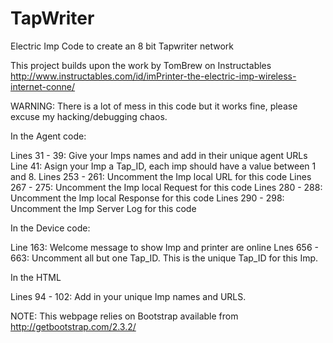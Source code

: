 # TapWriter
Electric Imp Code to create an 8 bit Tapwriter network

This project builds upon the work by TomBrew on Instructables
http://www.instructables.com/id/imPrinter-the-electric-imp-wireless-internet-conne/

WARNING: There is a lot of mess in this code but it works fine, please excuse my hacking/debugging chaos.


In the Agent code:

Lines 31 - 39: Give your Imps names and add in their unique agent URLs
Line 41: Asign your Imp a Tap_ID, each imp should have a value between 1 and 8.
Lines 253 - 261: Uncomment the Imp local URL for this code
Lines 267 - 275: Uncomment the Imp local Request for this code
Lines 280 - 288: Uncomment the Imp local Response for this code
Lines 290 - 298: Uncomment the Imp Server Log for this code


In the Device code:

Line 163: Welcome message to show Imp and printer are online
Lnes 656 - 663: Uncomment all but one Tap_ID. This is the unique Tap_ID for this Imp.


In the HTML

Lines 94 - 102: Add in your unique Imp names and URLS.

NOTE: This webpage relies on Bootstrap available from http://getbootstrap.com/2.3.2/

